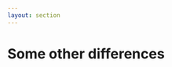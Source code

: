 ```yaml
---
layout: section
---
```


# Some other differences

<!-- 
- Some remaining details
  - Language features
  - VS Code integration
  - Tooling
- Statements not always true
  - Bicep is fine unless you do multi-cloud
  - Everything is supported "out of the box" in Bicep 
-->
